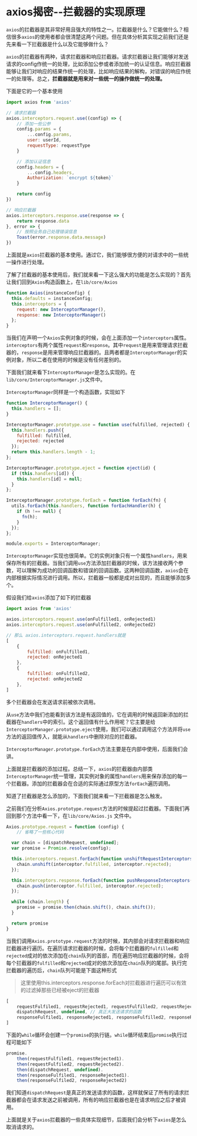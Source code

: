 # axios揭密--拦截器的实现原理

`axios`的拦截器是其非常好用且强大的特性之一。拦截器是什么？它能做什么？相信很多`axios`的使用者都会很清楚这两个问题。但在具体分析其实现之前我们还是先来看一下拦截器是什么以及它能够做什么？

`axios`的拦截器有两种，请求拦截器和响应拦截器。请求拦截器让我们能够对发送请求的config作统一的处理，比如添加公参或者添加统一的认证信息。响应拦截器能够让我们对响应的结果作统一的处理，比如响应结果的解构，对错误的响应作统一的处理等。总之，**拦截器就是用来对一些统一的操作做统一的处理。**

下面是它的一个基本使用

```js
import axios from 'axios'

// 请求拦截器
axios.interceptors.request.use((config) => {
    // 添加一些公参
    config.params = {
        ...config.params,
        user: userId,
        requestType: requestType
    }

    // 添加认证信息
    config.headers = {
        ...config.headers,
        Authorization: `encrypt ${token}`
    }

    return config
})

// 响应拦截器
axios.interceptors.response.use(response => {
    return response.data
}, error => {
    // 按照业务自己处理错误信息
    Toast(error.response.data.message)
})
```

上面就是`axios`拦截器的基本使用。通过它，我们能够很方便的对请求中的一些统一操作进行处理。

了解了拦截器的基本使用后，我们就来看一下这么强大的功能是怎么实现的？首先让我们回到`Axios`构造函数上，在`lib/core/Axios`

```js
function Axios(instanceConfig) {
  this.defaults = instanceConfig;
  this.interceptors = {
    request: new InterceptorManager(),
    response: new InterceptorManager()
  };
}
```

当我们在声明一个`Axios`实例对象的时候，会在上面添加一个`interceptors`属性。`interceptors`有两个属性`request`和`response`。其中`request`是用来管理请求拦截器的，`response`是用来管理响应拦截器的。且两者都是`InterceptorManager`的实例对象，所以二者在使用的时候是没有任何差别的。

下面我们就来看下`InterceptorManager`是怎么实现的。在`lib/core/InterceptorManager.js`文件中。

`InterceptorManager`同样是一个构造函数，实现如下

```js
function InterceptorManager() {
  this.handlers = [];
}

InterceptorManager.prototype.use = function use(fulfilled, rejected) {
  this.handlers.push({
    fulfilled: fulfilled,
    rejected: rejected
  });
  return this.handlers.length - 1;
};

InterceptorManager.prototype.eject = function eject(id) {
  if (this.handlers[id]) {
    this.handlers[id] = null;
  }
};

InterceptorManager.prototype.forEach = function forEach(fn) {
  utils.forEach(this.handlers, function forEachHandler(h) {
    if (h !== null) {
      fn(h);
    }
  });
};

module.exports = InterceptorManager;
```

`InterceptorManager`实现也很简单。它的实例对象只有一个属性`handlers`，用来保存所有的拦截器。当我们调用`use`方法添加拦截器的时候，该方法接收两个参数，可以理解为成功的回调函数和错误的回调函数。这两种回调函数，`axios`会在内部根据实际情况进行调用。所以，拦截器一般都是成对出现的，而且能够添加多个。

假设我们给`axios`添加了如下的拦截器

```js
import axios from 'axios'

axios.interceptors.request.use(onFulfilled1, onRejected1)
axios.interceptors.request.use(onFulfilled2, onRejected2)

// 那么 axios.interceptors.request.handlers就是
[
    {
        fulfilled: onFulfilled1,
        rejected: onRejected1
    },
    {
        fulfilled: onFulfilled2,
        rejected: onRejected2
    },
]
```

多个拦截器会在发送请求前被依次调用。

从`use`方法中我们也能看到该方法是有返回值的，它在调用的时候返回新添加的拦截器在`handlers`中的索引。这个返回值有什么作用呢？它主要是给`InterceptorManager.prototype.eject`使用，我们可以通过调用这个方法并将`use`方法的返回值传入，就能从`handlers`中删除对应的拦截器。

`InterceptorManager.prototype.forEach`方法主要是在内部中使用，后面我们会讲。

上面就是拦截器的添加过程。总结一下，`axios`的拦截器由内部类`InterceptorManager`统一管理，其实例对象的属性`handlers`用来保存添加的每一个拦截器。添加的拦截器会在合适的实际通过原型方法`forEach`遍历调用。

知道了拦截器是怎么添加的，下面我们就来看一下拦截器是怎么触发。

之前我们在分析`Axios.prototype.request`方法的时候提起过拦截器。下面我们再回到那个方法中看一下，在`lib/core/Axios.js` 文件中。

```js
Axios.prototype.request = function (config) {
    // 省略了一些核心代码

  var chain = [dispatchRequest, undefined];
  var promise = Promise.resolve(config);

  this.interceptors.request.forEach(function unshiftRequestInterceptors(interceptor) {
    chain.unshift(interceptor.fulfilled, interceptor.rejected);
  });

  this.interceptors.response.forEach(function pushResponseInterceptors(interceptor) {
    chain.push(interceptor.fulfilled, interceptor.rejected);
  });

  while (chain.length) {
    promise = promise.then(chain.shift(), chain.shift());
  }

  return promise
}
```

当我们调用`Axios.prototype.request`方法的时候，其内部会对请求拦截器和响应拦截器进行遍历。在遍历请求拦截器的时候，会将每个拦截器的`fulfilled`和`rejected`成对的依次添加在`chain`队列的首部，而在遍历响应拦截器的时候，会将每个拦截器的`fulfilled`和`rejected`成对的依次添加在`chain`队列的尾部。执行完拦截器的遍历后，`chain`队列可能是下面这种形式

> 这里使用this.interceptors.response.forEach对拦截器进行遍历可以有效的过滤掉那些已经被eject的拦截器

```js
[
    requestFulfiled1, requestRejected1, requestFulfilled2, requestRejected2, ... // 请求拦截器
    dispatchRequest, undefined, // 真正大发送请求的函数
    responseFulfiled1, responseRejected1, responseFulfilled2, responseRejected2, ... // 响应拦截器
]
```

下面的`while`循环会创建一个`promise`的执行链。`while`循环结束后`promise`执行过程可能如下

```js
promise.
    then(requestFulfiled1, requestRejected1).
    then(requestFulfiled2, requestRejected2).
    then(dispatchRequest, undefined).
    then(responseFulfiled1, responseRejected1).
    then(responseFulfiled2, responseRejected2)
```

我们知道`dispatchRequest`是真正的发送请求的函数，这样就保证了所有的请求拦截器都会在请求发送之前被调用，所有的响应拦截器也是在请求响应之后才被调用。

上面就是关于`axios`拦截器的一些具体实现细节，后面我们会分析下`axios`是怎么取消请求的。